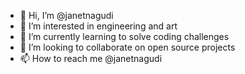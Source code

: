 - 👋 Hi, I’m @janetnagudi
- 👀 I’m interested in engineering and art
- 🌱 I’m currently learning to solve coding challenges
- 💞️ I’m looking to collaborate on open source projects
- 📫 How to reach me @janetnagudi

<!---
janetnagudi/janetnagudi is a ✨ special ✨ repository because its `README.md` (this file) appears on your GitHub profile.
You can click the Preview link to take a look at your changes.
--->

